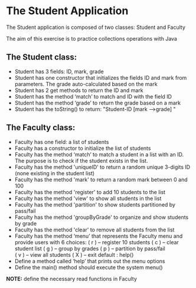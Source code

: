 # The Student Application

The Student application is composed of two classes: 
Student and Faculty

The aim of this exercise is to practice collections operations with Java

## The Student class:

* Student has 3 fields: ID, mark, grade
* Student has one constructor that initializes the fields ID and mark from parameters. The grade auto-calculated based on the mark
* Student has 2 get methods to return the ID and mark
* Student has the method ‘match’ to match and ID with the field ID
* Student has the method ‘grade’ to return the grade based on a mark
* Student has the toString() to return: "Student-ID [mark -->grade] "

## The Faculty class:
* Faculty has one field: a list of students
* Faculty has a constructor to initialize the list of students
* Faculty has the method ‘match’ to match a student in a list with an ID. The purpose is to check if the student exists in the list.
* Faculty has the method 'uniqueID' to return a random unique 3-digits ID (none existing in the student list)
* Faculty has the method 'mark' to return a random mark between 0 and 100
* Faculty has the method 'register' to add 10 students to the list
* Faculty has the method 'view' to show all students in the list
* Faculty has the method 'partition' to show students partitioned by pass/fail
* Faculty has the method 'groupByGrade' to organize and show students by grade
* Faculty has the method 'clear' to remove all students from the list
* Faculty has the method ‘menu’ that represents the Faculty menu and provide users with 6 choices:
	( r ) – register 10 students
	( c ) – clear student list
	( g ) – group by grades
    ( p ) – partition by pass/fail   
    ( v ) – view all students
	( X ) – exit
	default : help()
* Define a method called ‘help’ that prints out the menu options
* Define the main() method should execute the system menu()

**NOTE:** define the necessary read functions in Faculty